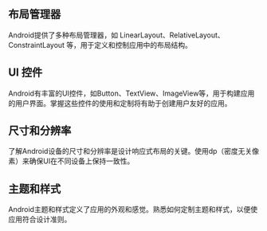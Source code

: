 ## 布局管理器

Android提供了多种布局管理器，如 LinearLayout、RelativeLayout、ConstraintLayout 等，用于定义和控制应用中的布局结构。



## UI 控件

Android有丰富的UI控件，如Button、TextView、ImageView等，用于构建应用的用户界面。掌握这些控件的使用和定制将有助于创建用户友好的应用。



## 尺寸和分辨率

了解Android设备的尺寸和分辨率是设计响应式布局的关键。使用dp（密度无关像素）来确保UI在不同设备上保持一致性。



## 主题和样式

Android主题和样式定义了应用的外观和感觉。熟悉如何定制主题和样式，以便使应用符合设计准则。